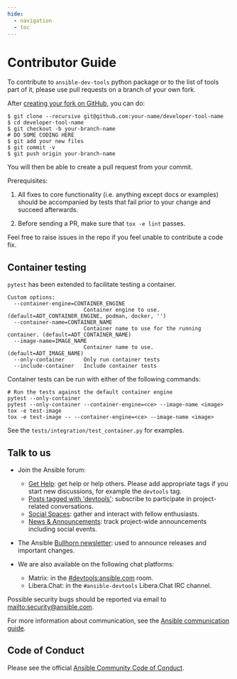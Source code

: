 ```yaml
---
hide:
  - navigation
  - toc
---
```


# Contributor Guide

To contribute to `ansible-dev-tools` python package or to the list of tools part of it, please use pull requests on a branch of your own fork.

After [creating your fork on GitHub], you can do:

```shell-session
$ git clone --recursive git@github.com:your-name/developer-tool-name
$ cd developer-tool-name
$ git checkout -b your-branch-name
# DO SOME CODING HERE
$ git add your new files
$ git commit -v
$ git push origin your-branch-name
```

You will then be able to create a pull request from your commit.

Prerequisites:

1. All fixes to core functionality (i.e. anything except docs or examples) should
   be accompanied by tests that fail prior to your change and succeed afterwards.

2. Before sending a PR, make sure that `tox -e lint` passes.

Feel free to raise issues in the repo if you feel unable to contribute a code
fix.

## Container testing

`pytest` has been extended to facilitate testing a container.

```shell
Custom options:
  --container-engine=CONTAINER_ENGINE
                        Container engine to use. (default=ADT_CONTAINER_ENGINE, podman, docker, '')
  --container-name=CONTAINER_NAME
                        Container name to use for the running container. (default=ADT_CONTAINER_NAME)
  --image-name=IMAGE_NAME
                        Container name to use. (default=ADT_IMAGE_NAME)
  --only-container      Only run container tests
  --include-container   Include container tests
```

Container tests can be run with either of the following commands:

```shell
# Run the tests against the default container engine
pytest --only-container
pytest --only-container --container-engine=<ce> --image-name <image>
tox -e test-image
tox -e test-image -- --container-engine=<ce> --image-name <image>
```

See the `tests/integration/test_container.py` for examples.

## Talk to us

* Join the Ansible forum:
    * [Get Help](https://forum.ansible.com/c/help/6): get help or help others. Please add appropriate tags if you start new discussions, for example the `devtools` tag.
    * [Posts tagged with 'devtools'](https://forum.ansible.com/tag/devtools): subscribe to participate in project-related conversations.
    * [Social Spaces](https://forum.ansible.com/c/chat/4): gather and interact with fellow enthusiasts.
    * [News & Announcements](https://forum.ansible.com/c/news/5): track project-wide announcements including social events.

* The Ansible [Bullhorn newsletter]: used to announce releases and important changes.

* We are also available on the following chat platforms:
    * Matrix: in the [#devtools:ansible.com](https://matrix.to/#/#devtools:ansible.com) room.
    * Libera.Chat: in the `#ansible-devtools` Libera.Chat IRC channel.

Possible security bugs should be reported via email to
<mailto:security@ansible.com>.

For more information about communication, see the [Ansible communication guide].

## Code of Conduct

Please see the official [Ansible Community Code of Conduct].

[Ansible communication guide]: https://docs.ansible.com/ansible/devel/community/communication.html
[Ansible Community Code of Conduct]: https://docs.ansible.com/ansible/latest/community/code_of_conduct.html
[creating your fork on github]: https://docs.github.com/en/get-started/quickstart/contributing-to-projects
[Bullhorn newsletter]: https://docs.ansible.com/ansible/devel/community/communication.html#the-bullhorn
